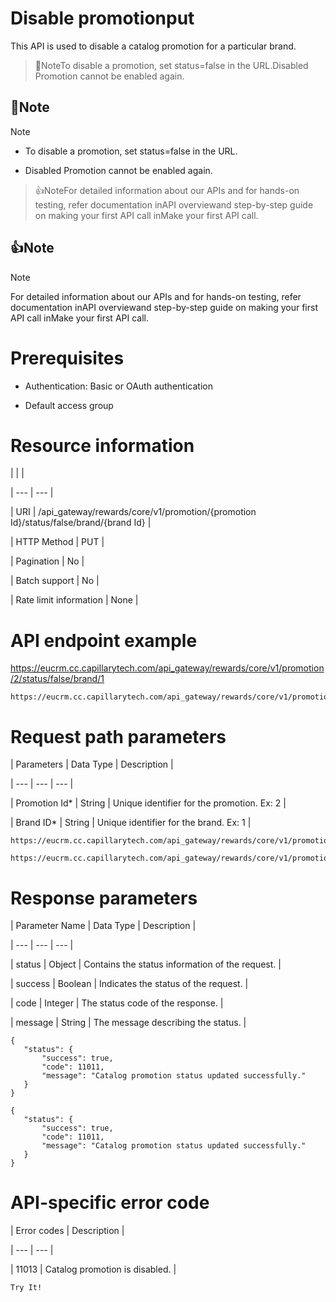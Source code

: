 # Disable promotionput

This API is used to disable a catalog promotion for a particular brand.

> 📘NoteTo disable a promotion, set status=false in the URL.Disabled Promotion cannot be enabled again.

## 📘Note

Note

- To disable a promotion, set status=false in the URL.

- Disabled Promotion cannot be enabled again.

> 👍NoteFor detailed information about our APIs and for hands-on testing, refer documentation inAPI overviewand  step-by-step guide on making your first API call inMake your first API call.

## 👍Note

Note

For detailed information about our APIs and for hands-on testing, refer documentation inAPI overviewand  step-by-step guide on making your first API call inMake your first API call.

# Prerequisites

- Authentication: Basic or OAuth authentication

- Default access group

# Resource information

|  |  |

| --- | --- |

| URI | /api_gateway/rewards/core/v1/promotion/{promotion Id}/status/false/brand/{brand Id} |

| HTTP Method | PUT |

| Pagination | No |

| Batch support | No |

| Rate limit information | None |



# API endpoint example

https://eucrm.cc.capillarytech.com/api_gateway/rewards/core/v1/promotion/2/status/false/brand/1

```
https://eucrm.cc.capillarytech.com/api_gateway/rewards/core/v1/promotion/2/status/false/brand/1
```

# Request path parameters

| Parameters | Data Type | Description |

| --- | --- | --- |

| Promotion Id* | String | Unique identifier for the promotion. Ex: 2 |

| Brand ID* | String | Unique identifier for the brand. Ex: 1 |



```
https://eucrm.cc.capillarytech.com/api_gateway/rewards/core/v1/promotion/2/status/false/brand/1
```

```
https://eucrm.cc.capillarytech.com/api_gateway/rewards/core/v1/promotion/2/status/false/brand/1
```

# Response parameters

| Parameter Name | Data Type | Description |

| --- | --- | --- |

| status | Object | Contains the status information of the request. |

| success | Boolean | Indicates the status of the request. |

| code | Integer | The status code of the response. |

| message | String | The message describing the status. |



```
{
   "status": {
       "success": true,
       "code": 11011,
       "message": "Catalog promotion status updated successfully."
   }
}
```

```
{
   "status": {
       "success": true,
       "code": 11011,
       "message": "Catalog promotion status updated successfully."
   }
}
```

# API-specific error code

| Error codes | Description |

| --- | --- |

| 11013 | Catalog promotion is disabled. |



`Try It!`